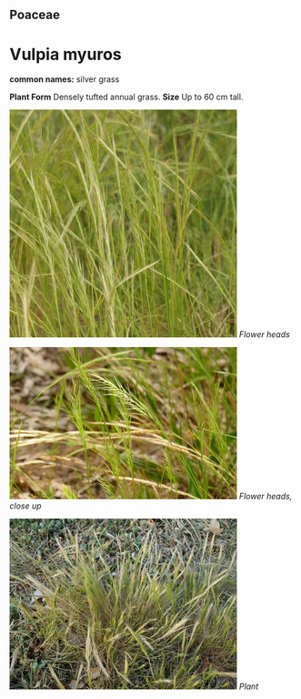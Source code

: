 ## Poaceae
# Vulpia myuros
**common names:** silver grass

**Plant Form** Densely tufted annual grass. **Size** Up to 60 cm tall.


![Flower heads](68209_P1000127.jpg)
   *Flower heads* 

![Flower heads, close up](7309_P6860708.jpg)
   *Flower heads, close up* 

![Plant](1613_PA111617.jpg)
   *Plant* 

